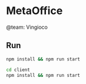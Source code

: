 # MetaOffice

@team: Vingioco

## Run

```zsh
npm install && npm run start
```

```zsh
cd client
npm install && npm run start
```
